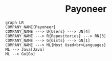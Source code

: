 <h1 align="center">Payoneer</h1>

```mermaid
graph LR
COMPANY_NAME{Payoneer}
COMPANY_NAME ---> U{Users} ---> UN[4]
COMPANY_NAME ---> R{Repositories} ---> RN[3]
COMPANY_NAME ---> G{Gists} ---> GN[1]
COMPANY_NAME ---> ML{Most Used<br>Languages}
ML --> Java[Java]
ML --> Go[Go]
```
